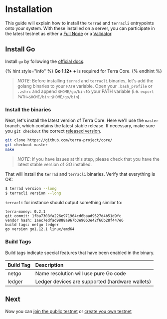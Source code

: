 # Installation

This guide will explain how to install the `terrad` and `terracli` entrypoints onto your system. With these installed on a server, you can participate in the latest testnet as either a [Full Node](join-network.md#run-a-full-node) or a [Validator](https://github.com/terra-project/core/tree/f8be66ca87e5a7d50a28875f1bea04dbfe69b9c6/docs/guide/setup-validator.md).

## Install Go

Install `go` by following the [official docs](https://golang.org/doc/install).

{% hint style="info" %}
    **Go 1.12+ +** is required for Terra Core.
{% endhint %}

> _NOTE_: Before installing `terrad` and `terracli` binaries, let's add the golang binaries to your `PATH` variable. Open your `.bash_profile` or `.zshrc` and append `$HOME/go/bin` to your PATH variable \(i.e. `export PATH=$HOME/bin:$HOME/go/bin`\).

### Install the binaries

Next, let's install the latest version of Terra Core. Here we'll use the `master` branch, which contains the latest stable release. If necessary, make sure you `git checkout` the correct [released version](https://github.com/terra-project/core//releases).

```bash
git clone https://github.com/terra-project/core/
git checkout master
make
```

> _NOTE_: If you have issues at this step, please check that you have the latest stable version of GO installed.

That will install the `terrad` and `terracli` binaries. Verify that everything is OK:

```bash
$ terrad version --long
$ terracli version --long
```

`terracli` for instance should output something similar to:

```text
terra-money: 0.2.1
git commit: 1fba7308fa226e971964cd6baad9527d4b51d9fc
vendor hash: 1aec7edfad9888a967b3e9063e42f66b28f447e6
build tags: netgo ledger
go version go1.12.1 linux/amd64
```

### Build Tags

Build tags indicate special features that have been enabled in the binary.

| Build Tag | Description |
| :--- | :--- |
| netgo | Name resolution will use pure Go code |
| ledger | Ledger devices are supported \(hardware wallets\) |

## Next

Now you can [join the public testnet](join-network.md) or [create you own testnet](deploy-testnet.md)

